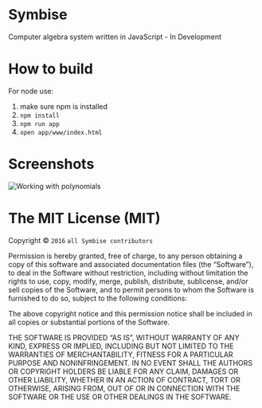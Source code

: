 # Symbise
Computer algebra system written in JavaScript - In Development

# How to build

For node use:

1. make sure npm is installed
2. ```npm install```
3. ```npm run app```
4. ```open app/www/index.html```

# Screenshots
![Working with polynomials](http://i.imgur.com/KSkg80A.png)

# The MIT License (MIT)

Copyright © `2016` `all Symbise contributors`

Permission is hereby granted, free of charge, to any person
obtaining a copy of this software and associated documentation
files (the “Software”), to deal in the Software without
restriction, including without limitation the rights to use,
copy, modify, merge, publish, distribute, sublicense, and/or sell
copies of the Software, and to permit persons to whom the
Software is furnished to do so, subject to the following
conditions:

The above copyright notice and this permission notice shall be
included in all copies or substantial portions of the Software.

THE SOFTWARE IS PROVIDED “AS IS”, WITHOUT WARRANTY OF ANY KIND,
EXPRESS OR IMPLIED, INCLUDING BUT NOT LIMITED TO THE WARRANTIES
OF MERCHANTABILITY, FITNESS FOR A PARTICULAR PURPOSE AND
NONINFRINGEMENT. IN NO EVENT SHALL THE AUTHORS OR COPYRIGHT
HOLDERS BE LIABLE FOR ANY CLAIM, DAMAGES OR OTHER LIABILITY,
WHETHER IN AN ACTION OF CONTRACT, TORT OR OTHERWISE, ARISING
FROM, OUT OF OR IN CONNECTION WITH THE SOFTWARE OR THE USE OR
OTHER DEALINGS IN THE SOFTWARE.
